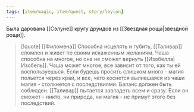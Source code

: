```yaml
---
tags: [item/magic, item/quest, story/leylon]
---
```


Была дарована [[Сэлуне]] кругу друидов из [[Звездная роща|звездной рощи]].

> [!quote] [[Филомена]]
> Способна исцелять и губить, [[Таливар]] сломлен и живет по своим искаженным желаниям. Чаша способна на многое, но она не сможет вернуть [[Изобелла|Изобель]]. Чаша может многое, все зависит от того, как ты ей воспользуешься. Если будешь просить слишком много - магия польется через край, и все, чего коснется вылившаяся из чаши магия - столкнется с последствиями. Баланс должен быть соблюден. [[Таливар]] пытается завладеть всем и сразу. Если он сможет - никто, ни природа, ни магия - не примут этого без последствий.
